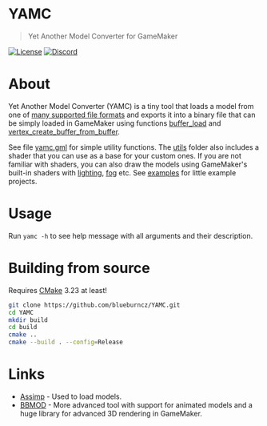 # YAMC
> Yet Another Model Converter for GameMaker

[![License](https://img.shields.io/github/license/blueburncz/YAMC)](LICENSE)
[![Discord](https://img.shields.io/discord/298884075585011713?label=Discord)](https://discord.gg/ep2BGPm)

# About
Yet Another Model Converter (YAMC) is a tiny tool that loads a model from one of
[many supported file formats](https://github.com/assimp/assimp/blob/master/doc/Fileformats.md)
and exports it into a binary file that can be simply loaded in GameMaker using
functions [buffer_load](https://manual.yoyogames.com/GameMaker_Language/GML_Reference/Buffers/buffer_load.htm)
and [vertex_create_buffer_from_buffer](https://manual.yoyogames.com/GameMaker_Language/GML_Reference/Drawing/Primitives/vertex_create_buffer_from_buffer.htm).

See file [yamc.gml](utils/yamc.gml) for simple utility functions. The
[utils](utils) folder also includes a shader that you can use as a base for your
custom ones. If you are not familiar with shaders, you can also draw the models
using GameMaker's built-in shaders with [lighting](manual.yoyogames.com/GameMaker_Language/GML_Reference/Drawing/Lighting/Lighting.htm),
[fog](https://manual.yoyogames.com/GameMaker_Language/GML_Reference/Drawing/GPU_Control/gpu_set_fog.htm)
etc. See [examples](examples) for little example projects.

# Usage
Run `yamc -h` to see help message with all arguments and their description.

# Building from source
Requires [CMake](https://cmake.org/) 3.23 at least!

```sh
git clone https://github.com/blueburncz/YAMC.git
cd YAMC
mkdir build
cd build
cmake ..
cmake --build . --config=Release
```

# Links
* [Assimp](https://github.com/assimp/assimp) - Used to load models.
* [BBMOD](https://github.com/blueburncz/BBMOD) - More advanced tool with support for animated models and a huge library for advanced 3D rendering in GameMaker.
